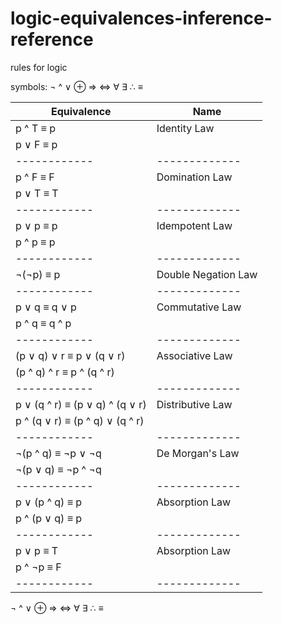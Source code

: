 # logic-equivalences-inference-reference
rules for logic

symbols:
¬ ^ ∨ ⊕ ⇒ ⇔ ∀	∃ ∴ ≡

|Equivalence | Name|
|------------ | -------------|
|p ^ T ≡ p | Identity Law|
|p ∨ F ≡ p | |
|------------ | -------------|
|p ^ F ≡ F | Domination Law|
|p ∨ T ≡ T | |
|------------ | -------------|
|p ∨ p ≡ p | Idempotent Law|
|p ^ p ≡ p | |
|------------ | -------------|
|¬(¬p) ≡ p | Double Negation Law|
|------------ | -------------|
|p ∨ q ≡ q ∨ p | Commutative Law|
|p ^ q ≡ q ^ p | |
|------------ | -------------|
|(p ∨ q) ∨ r ≡ p ∨ (q ∨ r) | Associative Law|
|(p ^ q) ^ r ≡ p ^ (q ^ r) | |
|------------ | -------------|
|p ∨ (q ^ r) ≡ (p ∨ q) ^ (q ∨ r) | Distributive Law|
|p ^ (q ∨ r) ≡ (p ^ q) ∨ (q ^ r) | |
|------------ | -------------|
|¬(p ^ q) ≡ ¬p ∨ ¬q | De Morgan's Law|
|¬(p ∨ q) ≡ ¬p ^ ¬q | |
|------------ | -------------|
|p ∨ (p ^ q) ≡ p | Absorption Law|
|p ^ (p ∨ q) ≡ p  | |
|------------ | -------------|
|p ∨ p ≡ T | Absorption Law|
|p ^ ¬p ≡ F  | |
|------------ | -------------|

¬ ^ ∨ ⊕ ⇒ ⇔ ∀	∃ ∴ ≡
